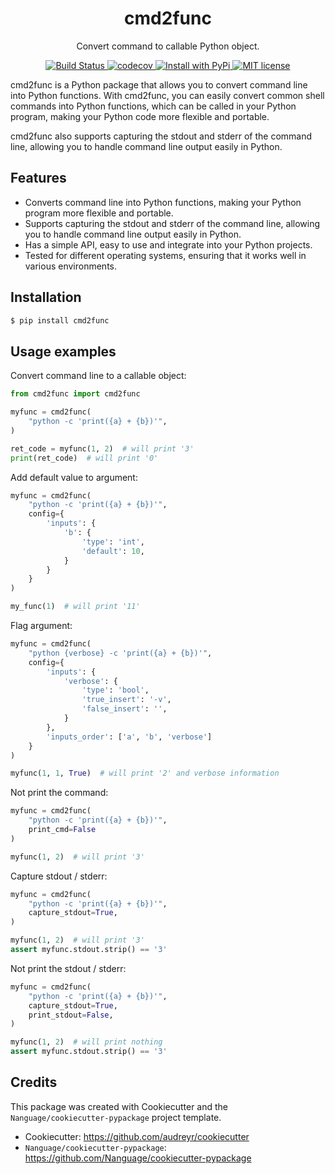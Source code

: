 <div align="center">
<h1> cmd2func </h1>

<p> Convert command to callable Python object. </p>

<p>
    <a href="https://github.com/Nanguage/cmd2func/actions/workflows/build_and_test.yml">
        <img src="https://github.com/Nanguage/cmd2func/actions/workflows/build_and_test.yml/badge.svg" alt="Build Status">
    </a>
    <a href="https://app.codecov.io/gh/Nanguage/cmd2func">
        <img src="https://codecov.io/gh/Nanguage/cmd2func/branch/master/graph/badge.svg" alt="codecov">
    </a>
  <a href="https://pypi.org/project/cmd2func/">
    <img src="https://img.shields.io/pypi/v/cmd2func.svg" alt="Install with PyPi" />
  </a>
  <a href="https://github.com/Nanguage/cmd2func/blob/master/LICENSE">
    <img src="https://img.shields.io/github/license/Nanguage/cmd2func" alt="MIT license" />
  </a>
</p>
</div>

cmd2func is a Python package that allows you to convert command line into Python functions. With cmd2func, you can easily convert common shell commands into Python functions, which can be called in your Python program, making your Python code more flexible and portable.

cmd2func also supports capturing the stdout and stderr of the command line, allowing you to handle command line output easily in Python.


## Features

+ Converts command line into Python functions, making your Python program more flexible and portable.
+ Supports capturing the stdout and stderr of the command line, allowing you to handle command line output easily in Python.
+ Has a simple API, easy to use and integrate into your Python projects.
+ Tested for different operating systems, ensuring that it works well in various environments.

## Installation

```bash
$ pip install cmd2func
```

## Usage examples

Convert command line to a callable object:

```Python
from cmd2func import cmd2func

myfunc = cmd2func(
    "python -c 'print({a} + {b})'",
)

ret_code = myfunc(1, 2)  # will print '3'
print(ret_code)  # will print '0'
```

Add default value to argument:

```Python
myfunc = cmd2func(
    "python -c 'print({a} + {b})'",
    config={
        'inputs': {
            'b': {
                'type': 'int',
                'default': 10,
            }
        }
    }
)

my_func(1)  # will print '11'
```

Flag argument:

```Python
myfunc = cmd2func(
    "python {verbose} -c 'print({a} + {b})'",
    config={
        'inputs': {
            'verbose': {
                'type': 'bool',
                'true_insert': '-v',
                'false_insert': '',
            }
        },
        'inputs_order': ['a', 'b', 'verbose']
    }
)

myfunc(1, 1, True)  # will print '2' and verbose information
```

Not print the command:

```Python
myfunc = cmd2func(
    "python -c 'print({a} + {b})'",
    print_cmd=False
)

myfunc(1, 2)  # will print '3'
```

Capture stdout / stderr:

```Python
myfunc = cmd2func(
    "python -c 'print({a} + {b})'",
    capture_stdout=True,
)

myfunc(1, 2)  # will print '3'
assert myfunc.stdout.strip() == '3'
```

Not print the stdout / stderr:

```Python
myfunc = cmd2func(
    "python -c 'print({a} + {b})'",
    capture_stdout=True,
    print_stdout=False,
)

myfunc(1, 2)  # will print nothing
assert myfunc.stdout.strip() == '3'
```

## Credits

This package was created with Cookiecutter and the `Nanguage/cookiecutter-pypackage` project template.

+ Cookiecutter: https://github.com/audreyr/cookiecutter
+ `Nanguage/cookiecutter-pypackage`: https://github.com/Nanguage/cookiecutter-pypackage

